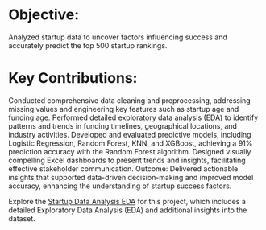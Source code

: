 **Objective:**
===============
Analyzed startup data to uncover factors influencing success and accurately predict the top 500 startup rankings.

**Key Contributions:**
======================
Conducted comprehensive data cleaning and preprocessing, addressing missing values and engineering key features such as startup age and funding age.
Performed detailed exploratory data analysis (EDA) to identify patterns and trends in funding timelines, geographical locations, and industry activities.
Developed and evaluated predictive models, including Logistic Regression, Random Forest, KNN, and XGBoost, achieving a 91% prediction accuracy with the Random Forest algorithm.
Designed visually compelling Excel dashboards to present trends and insights, facilitating effective stakeholder communication.
Outcome: Delivered actionable insights that supported data-driven decision-making and improved model accuracy, enhancing the understanding of startup success factors.

Explore the [Startup Data Analysis EDA](https://github.com/AimanSabaha/Startup_Data_Analysis_EDA) for this project, which includes a detailed Exploratory Data Analysis (EDA) and additional insights into the dataset.
